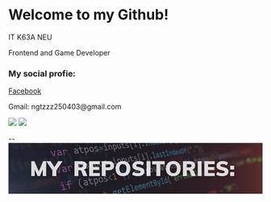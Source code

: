 <h1>Welcome to my Github!</h1>

<div>
    <p>IT K63A NEU</p>
    <p>Frontend and Game Developer</p>
</div>

<div>
    <h3>My social profie:</h3>
    <a href="fb.com/ngtzzz">Facebook</a>
    <p>Gmail: ngtzzz250403@gmail.com</p>
</div>


<div>
    <img src='https://github-readme-stats.vercel.app/api?username=anhtuanzzz&show_icons=true&theme=gotham' height="175m" />
    <img src="https://github-readme-stats.vercel.app/api/top-langs/?username=anhtuanzzz&layout=compact&theme=gotham" height="175em" />
</div>

--
![Image](projects.png "project")
